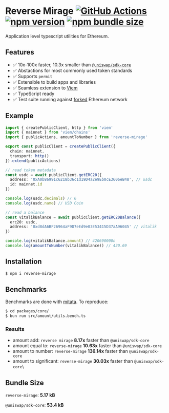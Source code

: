 # Reverse Mirage [![GitHub Actions][gha-badge]][gha] [![npm version][npm-badge]][npm] [![npm bundle size][bundle-badge]][bundle]

[gha]: https://github.com/kyscott18/reverse-mirage/actions
[gha-badge]: https://github.com/kyscott18/reverse-mirage/actions/workflows/main.yml/badge.svg
[npm]: https://www.npmjs.com/package/reverse-mirage/v/latest
[npm-badge]: https://img.shields.io/npm/v/reverse-mirage/latest.svg
[bundle]: https://bundlephobia.com/result?p=reverse-mirage@latest
[bundle-badge]:https://img.shields.io/bundlephobia/minzip/reverse-mirage/latest.svg

Application level typescript utilities for Ethereum.

## Features

- ✅ 10x-100x faster, 10.3x smaller than [`@uniswap/sdk-core`](https://github.com/uniswap/sdk-core)
- ✅ Abstactions for most commonly used token standards
- ✅ Supports `permit`
- ✅ Extensible to build apps and libraries
- ✅ Seamless extension to [Viem](https://github.com/wagmi-dev/viem)
- ✅ TypeScript ready
- ✅ Test suite running against [forked](https://ethereum.org/en/glossary/#fork) Ethereum network

## Example

```ts
import { createPublicClient, http } from 'viem'
import { mainnet } from 'viem/chains'
import { publicActions, amountToNumber } from 'reverse-mirage'

export const publicClient = createPublicClient({
  chain: mainnet,
  transport: http()
}).extend(publicActions)

// read token metadata
const usdc = await publicClient.getERC20({
  address: '0xA0b86991c6218b36c1d19D4a2e9Eb0cE3606eB48', // usdc
  id: mainnet.id
})

console.log(usdc.decimals) // 6
console.log(usdc.name) // USD Coin

// read a balance
const vitalikBalance = await publicClient.getERC20Balance({
  erc20: usdc,
  address: '0xd8dA6BF26964aF9D7eEd9e03E53415D37aA96045' // vitalik
})

console.log(vitalikBalance.amount) // 420690000n
console.log(amountToNumber(vitalikBalance)) // 420.69
```

## Installation

```sh
$ npm i reverse-mirage
```

## Benchmarks

Benchmarks are done with [mitata](https://github.com/evanwashere/mitata). To reproduce: 

```sh
$ cd packages/core/
$ bun run src/amount/utils.bench.ts
```

### Results

* amount add: `reverse mirage` **8.17x** faster than `@uniswap/sdk-core`
* amount equal to: `reverse-mirage` **10.63x** faster than `@uniswap/sdk-core`
* amount to number: `reverse-mirage` **136.14x** faster than `@uniswap/sdk-core`
* amount to significant: `reverse-mirage` **30.03x** faster than `@uniswap/sdk-core`\
   
## Bundle Size

`reverse-mirage`: **5.17 kB**

`@uniswap/sdk-core`: **53.4 kB**
